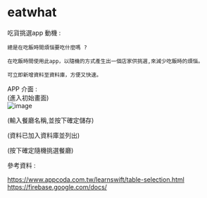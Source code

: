 # eatwhat
吃貨挑選app
動機 : 

    總是在吃飯時間煩惱要吃什麼嗎 ?  

    在吃飯時間使用此app，以隨機的方式產生出一個店家供挑選,來減少吃飯時的煩惱。  

    可立即新增資料至資料庫，方便又快速。  

APP 介面 :  
(進入初始畫面)  
![image](https://4.bp.blogspot.com/-XOJGGq6aVC0/WUI2pOHNOQI/AAAAAAAAAFo/MJnjcxUF1VglRt8Ow3GfvkaaFneHaSmDACLcBGAs/s1600/19213043_1646945268667181_2019064818_o.jpg)


(輸入餐廳名稱,並按下確定儲存)  
   


(資料已加入資料庫並列出)  



(按下確定隨機挑選餐廳)  















參考資料 :

https://www.appcoda.com.tw/learnswift/table-selection.html  
https://firebase.google.com/docs/  
